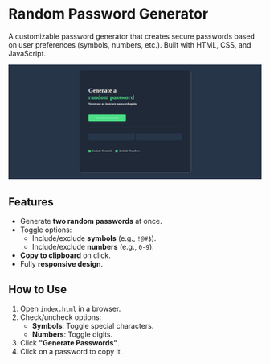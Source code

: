 # Random Password Generator

A customizable password generator that creates secure passwords based on user preferences (symbols, numbers, etc.). Built with HTML, CSS, and JavaScript.

![Demo Screenshot](demo.png)

## Features

- Generate **two random passwords** at once.
- Toggle options:
  - Include/exclude **symbols** (e.g., `!@#$`).
  - Include/exclude **numbers** (e.g., `0-9`).
- **Copy to clipboard** on click.
- Fully **responsive design**.

## How to Use

1. Open `index.html` in a browser.
2. Check/uncheck options:
   - **Symbols**: Toggle special characters.
   - **Numbers**: Toggle digits.
3. Click **"Generate Passwords"**.
4. Click on a password to copy it.
